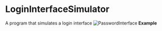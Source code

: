 # LoginInterfaceSimulator
A program that simulates a login interface
![PasswordInterface](https://user-images.githubusercontent.com/61402409/77253951-34654880-6c5e-11ea-9e51-6dafd82c5ef6.png)
<b>Example</b>
